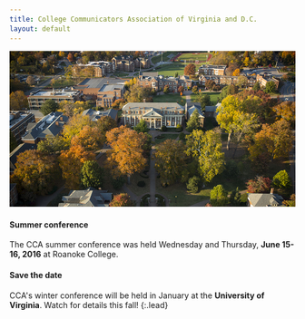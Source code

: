 ```yaml
---
title: College Communicators Association of Virginia and D.C.
layout: default
---
```


<div class="row">
<div class="col-md-9">
<img src="/img/roanoke.jpg" class="photo">
</div>

<div class="col-md-3" markdown="1">

#### Summer conference

The CCA summer conference was held Wednesday and Thursday, **June 15-16, 2016** at Roanoke College.

#### Save the date

CCA's winter conference will be held in January at the **University of Virginia**. Watch for details this fall!
{:.lead}

</div>
</div>